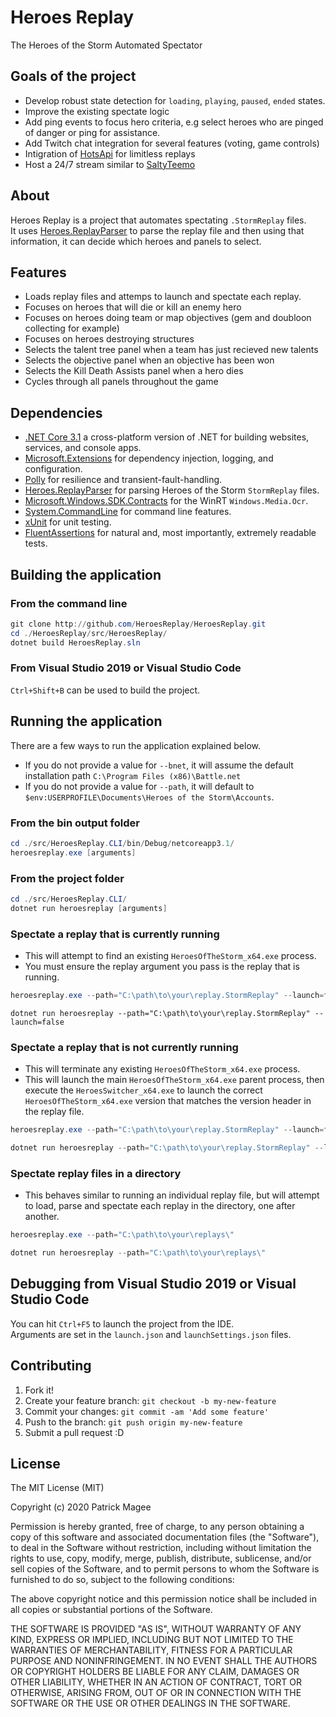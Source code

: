 # Heroes Replay

The Heroes of the Storm Automated Spectator

## Goals of the project

- Develop robust state detection for `loading`, `playing`, `paused`, `ended` states.
- Improve the existing spectate logic
- Add ping events to focus hero criteria, e.g select heroes who are pinged of danger or ping for assistance.
- Add Twitch chat integration for several features (voting, game controls)
- Intigration of [HotsApi](http://hotsapi.net/) for limitless replays
- Host a 24/7 stream similar to [SaltyTeemo](https://www.twitch.tv/saltyteemo)

## About

Heroes Replay is a project that automates spectating `.StormReplay` files.  
It uses [Heroes.ReplayParser](https://github.com/barrett777/Heroes.ReplayParser) to parse the replay file and then using that information, it can decide which heroes and panels to select.

## Features

- Loads replay files and attemps to launch and spectate each replay.
- Focuses on heroes that will die or kill an enemy hero
- Focuses on heroes doing team or map objectives (gem and doubloon collecting for example)
- Focuses on heroes destroying structures
- Selects the talent tree panel when a team has just recieved new talents
- Selects the objective panel when an objective has been won
- Selects the Kill Death Assists panel when a hero dies
- Cycles through all panels throughout the game

## Dependencies

- [.NET Core 3.1](https://dotnet.microsoft.com/download/dotnet-core/3.1) a cross-platform version of .NET for building websites, services, and console apps.
- [Microsoft.Extensions](https://github.com/dotnet/extensions) for dependency injection, logging, and configuration.
- [Polly](https://github.com/App-vNext/Polly) for resilience and transient-fault-handling.
- [Heroes.ReplayParser](https://github.com/barrett777/Heroes.ReplayParser) for parsing Heroes of the Storm  `StormReplay` files.
- [Microsoft.Windows.SDK.Contracts](https://www.nuget.org/packages/Microsoft.Windows.SDK.Contracts) for the WinRT `Windows.Media.Ocr`.
- [System.CommandLine](https://github.com/dotnet/command-line-api) for command line features.
- [xUnit](https://github.com/xunit/xunit) for unit testing.
- [FluentAssertions](https://github.com/fluentassertions/fluentassertions) for natural and, most importantly, extremely readable tests.

## Building the application

### From the command line

```powershell
git clone http://github.com/HeroesReplay/HeroesReplay.git
cd ./HeroesReplay/src/HeroesReplay/
dotnet build HeroesReplay.sln
```

### From Visual Studio 2019 or Visual Studio Code

`Ctrl+Shift+B` can be used to build the project.

## Running the application

There are a few ways to run the application explained below.

- If you do not provide a value for `--bnet`, it will assume the default installation path `C:\Program Files (x86)\Battle.net`
- If you do not provide a value for `--path`, it will default to `$env:USERPROFILE\Documents\Heroes of the Storm\Accounts`.

### From the bin output folder

```powershell
cd ./src/HeroesReplay.CLI/bin/Debug/netcoreapp3.1/
heroesreplay.exe [arguments]
```

### From the project folder

```powershell
cd ./src/HeroesReplay.CLI/
dotnet run heroesreplay [arguments]
```

### Spectate a replay that is currently running

- This will attempt to find an existing `HeroesOfTheStorm_x64.exe` process.
- You must ensure the replay argument you pass is the replay that is running.

```powershell
heroesreplay.exe --path="C:\path\to\your\replay.StormReplay" --launch=false
```

```
dotnet run heroesreplay --path="C:\path\to\your\replay.StormReplay" --launch=false
```

### Spectate a replay that is not currently running

- This will terminate any existing `HeroesOfTheStorm_x64.exe` process.
- This will launch the main `HeroesOfTheStorm_x64.exe` parent process, then execute the `HeroesSwitcher_x64.exe` to launch the correct `HeroesOfTheStorm_x64.exe` version that matches the version header in the replay file.

```powershell
heroesreplay.exe --path="C:\path\to\your\replay.StormReplay" --launch=false
```

```powershell
dotnet run heroesreplay --path="C:\path\to\your\replay.StormReplay" --launch=false
```

### Spectate replay files in a directory

- This behaves similar to running an individual replay file, but will attempt to load, parse and spectate each replay in the directory, one after another.

```powershell
heroesreplay.exe --path="C:\path\to\your\replays\"
```

```powershell
dotnet run heroesreplay --path="C:\path\to\your\replays\"
```

## Debugging from Visual Studio 2019 or Visual Studio Code

You can hit `Ctrl+F5` to launch the project from the IDE.  
Arguments are set in the `launch.json` and `launchSettings.json` files.

## Contributing

1. Fork it!
2. Create your feature branch: `git checkout -b my-new-feature`
3. Commit your changes: `git commit -am 'Add some feature'`
4. Push to the branch: `git push origin my-new-feature`
5. Submit a pull request :D

## License

The MIT License (MIT)

Copyright (c) 2020 Patrick Magee

Permission is hereby granted, free of charge, to any person obtaining a copy of this software and associated documentation files (the "Software"), to deal in the Software without restriction, including without limitation the rights to use, copy, modify, merge, publish, distribute, sublicense, and/or sell copies of the Software, and to permit persons to whom the Software is furnished to do so, subject to the following conditions:

The above copyright notice and this permission notice shall be included in all copies or substantial portions of the Software.

THE SOFTWARE IS PROVIDED "AS IS", WITHOUT WARRANTY OF ANY KIND, EXPRESS OR IMPLIED, INCLUDING BUT NOT LIMITED TO THE WARRANTIES OF MERCHANTABILITY, FITNESS FOR A PARTICULAR PURPOSE AND NONINFRINGEMENT. IN NO EVENT SHALL THE AUTHORS OR COPYRIGHT HOLDERS BE LIABLE FOR ANY CLAIM, DAMAGES OR OTHER LIABILITY, WHETHER IN AN ACTION OF CONTRACT, TORT OR OTHERWISE, ARISING FROM, OUT OF OR IN CONNECTION WITH THE SOFTWARE OR THE USE OR OTHER DEALINGS IN THE SOFTWARE.
